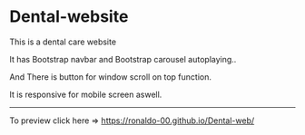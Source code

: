# Dental-website
This is a dental care website 

It has Bootstrap navbar and Bootstrap carousel autoplaying..

And There is button for window scroll on top function.

It is responsive for mobile screen aswell.

*******
To preview click here => https://ronaldo-00.github.io/Dental-web/

